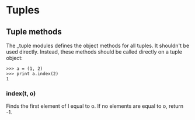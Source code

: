 # Tuples

Tuple methods
-------------

The _tuple modules defines the object methods for all tuples. It shouldn't be used directly. Instead, these methods should be called directly on a tuple object:

```
>>> a = (1, 2)
>>> print a.index(2)
1
```

### index(t, o)

Finds the first element of l equal to o. If no elements are equal to o, return -1.